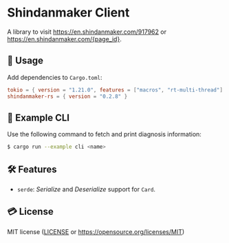 # Shindanmaker Client

A library to visit https://en.shindanmaker.com/917962 or https://en.shindanmaker.com/{page_id}.

## 📔 Usage

Add dependencies to `Cargo.toml`:

```toml
tokio = { version = "1.21.0", features = ["macros", "rt-multi-thread"] }
shindanmaker-rs = { version = "0.2.8" }
```



## 🤖 Example CLI

Use the following command to fetch and print diagnosis information:

```bash
$ cargo run --example cli <name>
```



## 🛠  Features

- `serde`: *Serialize* and *Deserialize* support for `Card`.



## 💳 License

MIT license ([LICENSE](./LICENSE) or https://opensource.org/licenses/MIT)
